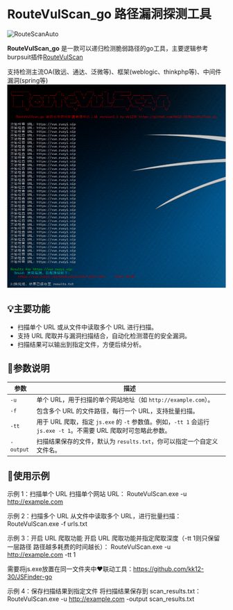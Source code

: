# RouteVulScan_go 路径漏洞探测工具
![RouteScanAuto](https://img.shields.io/badge/RouteScanAuto-blue.svg)

**RouteVulScan_go** 是一款可以递归检测脆弱路径的go工具，主要逻辑参考burpsuit插件[RouteVulScan](https://github.com/F6JO/RouteVulScan)

支持检测主流OA(致远、通达、泛微等)、框架(weblogic、thinkphp等)、中间件漏洞(spring等)
![image](https://github.com/kk12-30/RouteVulScan_go/blob/main/2.png)

## 💡主要功能
- 扫描单个 URL 或从文件中读取多个 URL 进行扫描。
- 支持 URL 爬取并与漏洞扫描结合，自动化检测潜在的安全漏洞。
- 扫描结果可以输出到指定文件，方便后续分析。

## 📌参数说明
| 参数        | 描述                                                        |
| ----------- | ----------------------------------------------------------- |
| `-u`        | 单个 URL，用于扫描的单个网站地址（如 `http://example.com`）。    |
| `-f`        | 包含多个 URL 的文件路径，每行一个 URL，支持批量扫描。        |
| `-tt`       | 用于 URL 爬取，指定 `js.exe` 的 `-t` 参数值。例如，`-tt 1` 会运行 `js.exe -t 1`。不需要 URL 爬取时可忽略此参数。 |
| `-output`    | 扫描结果保存的文件，默认为 `results.txt`，你可以指定一个自定义文件名。 |

## 🚀使用示例
示例 1：扫描单个 URL
扫描单个网站 URL：
RouteVulScan.exe -u http://example.com

示例 2：扫描多个 URL
从文件中读取多个 URL，进行批量扫描：
RouteVulScan.exe -f urls.txt

示例 3：开启 URL 爬取功能
开启 URL 爬取功能并指定爬取深度（-tt 1则只保留一层路径 路径越多耗费的时间越长）：
RouteVulScan.exe -u http://example.com -tt 1

需要将js.exe放置在同一文件夹中❤️联动工具：https://github.com/kk12-30/JSFinder-go

示例 4：保存扫描结果到指定文件
将扫描结果保存到 scan_results.txt：
RouteVulScan.exe -u http://example.com -output scan_results.txt



